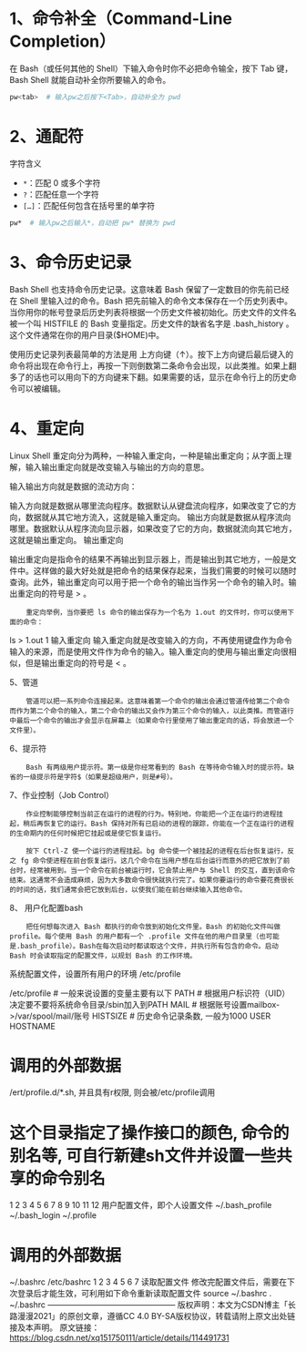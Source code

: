 
# 1、命令补全（Command-Line Completion）

在 Bash（或任何其他的 Shell）下输入命令时你不必把命令输全，按下 Tab 键， Bash Shell 就能自动补全你所要输入的命令。
```bash
pw<tab>  # 输入pw之后按下<Tab>，自动补全为 pwd 
```

# 2、通配符

字符含义
- `*`：匹配 0 或多个字符
- `?`：匹配任意一个字符
- `[…]`：匹配任何包含在括号里的单字符

```bash
pw*  # 输入pw之后输入*，自动把 pw* 替换为 pwd 
```

# 3、命令历史记录

Bash Shell 也支持命令历史记录。这意味着 Bash 保留了一定数目的你先前已经在 Shell 里输入过的命令。Bash 把先前输入的命令文本保存在一个历史列表中。当你用你的帐号登录后历史列表将根据一个历史文件被初始化。历史文件的文件名被一个叫 HISTFILE 的 Bash 变量指定。历史文件的缺省名字是 .bash_history 。这个文件通常在你的用户目录($HOME)中。

使用历史记录列表最简单的方法是用 上方向键（↑）。按下上方向键后最后键入的命令将出现在命令行上，再按一下则倒数第二条命令会出现，以此类推。如果上翻多了的话也可以用向下的方向键来下翻。如果需要的话，显示在命令行上的历史命令可以被编辑。

# 4、重定向

Linux Shell 重定向分为两种，一种输入重定向，一种是输出重定向；从字面上理解，输入输出重定向就是改变输入与输出的方向的意思。

输入输出方向就是数据的流动方向：

输入方向就是数据从哪里流向程序。数据默认从键盘流向程序，如果改变了它的方向，数据就从其它地方流入，这就是输入重定向。
输出方向就是数据从程序流向哪里。数据默认从程序流向显示器，如果改变了它的方向，数据就流向其它地方，这就是输出重定向。
输出重定向

输出重定向是指命令的结果不再输出到显示器上，而是输出到其它地方，一般是文件中。这样做的最大好处就是把命令的结果保存起来，当我们需要的时候可以随时查询。此外，输出重定向可以用于把一个命令的输出当作另一个命令的输入时。输出重定向的符号是 > 。

        重定向举例，当你要把 ls 命令的输出保存为一个名为 1.out 的文件时，你可以使用下面的命令：

ls > 1.out
1
输入重定向
        输入重定向就是改变输入的方向，不再使用键盘作为命令输入的来源，而是使用文件作为命令的输入。输入重定向的使用与输出重定向很相似，但是输出重定向的符号是 < 。

5、管道

        管道可以把一系列命令连接起来。这意味着第一个命令的输出会通过管道传给第二个命令而作为第二个命令的输入，第二个命令的输出又会作为第三个命令的输入，以此类推。而管道行中最后一个命令的输出才会显示在屏幕上（如果命令行里使用了输出重定向的话，将会放进一个文件里）。

6、提示符

        Bash 有两级用户提示符。第一级是你经常看到的 Bash 在等待命令输入时的提示符。缺省的一级提示符是字符$（如果是超级用户，则是#号）。

7、作业控制（Job Control）

        作业控制能够控制当前正在运行的进程的行为。特别地，你能把一个正在运行的进程挂起，稍后再恢复它的运行。Bash 保持对所有已启动的进程的跟踪，你能在一个正在运行的进程的生命期内的任何时候把它挂起或是使它恢复运行。

        按下 Ctrl-Z 使一个运行的进程挂起。bg 命令使一个被挂起的进程在后台恢复运行，反之 fg 命令使进程在前台恢复运行。这几个命令在当用户想在后台运行而意外的把它放到了前台时，经常被用到。当一个命令在前台被运行时，它会禁止用户与 Shell 的交互，直到该命令结束。这通常不会造成麻烦，因为大多数命令很快就执行完了。如果你要运行的命令要花费很长的时间的话，我们通常会把它放到后台，以使我们能在前台继续输入其他命令。

8、 用户化配置bash

        把任何想每次进入 Bash 都执行的命令放到初始化文件里。Bash 的初始化文件叫做 profile。每个使用 Bash 的用户都有一个 .profile 文件在他的用户目录里（也可能是.bash_profile）。Bash在每次启动时都读取这个文件，并执行所有包含的命令。启动 Bash 时会读取指定的配置文件，以规划 Bash 的工作环境。

系统配置文件，设置所有用户的环境
/etc/profile

/etc/profile		# 一般来说设置的变量主要有以下
PATH  				# 根据用户标识符（UID）决定要不要将系统命令目录/sbin加入到PATH
MAIL  				# 根据账号设置mailbox->/var/spool/mail/账号
HISTSIZE  			# 历史命令记录条数, 一般为1000
USER
HOSTNAME

# 调用的外部数据
/ert/profile.d/*.sh, 并且具有r权限, 则会被/etc/profile调用
# 这个目录指定了操作接口的颜色, 命令的别名等, 可自行新建sh文件并设置一些共享的命令别名
1
2
3
4
5
6
7
8
9
10
11
12
用户配置文件，即个人设置文件
 ~/.bash_profile
 ~/.bash_login
 ~/.profile

# 调用的外部数据
~/.bashrc
/etc/bashrc
1
2
3
4
5
6
7
读取配置文件
        修改完配置文件后，需要在下次登录后才能生效，可利用如下命令重新读取配置文件
source ~/.bashrc
. ~/.bashrc
————————————————
版权声明：本文为CSDN博主「长路漫漫2021」的原创文章，遵循CC 4.0 BY-SA版权协议，转载请附上原文出处链接及本声明。
原文链接：https://blog.csdn.net/xq151750111/article/details/114491731